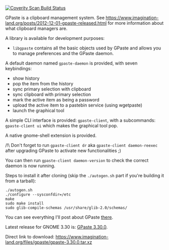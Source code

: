 <a href="https://scan.coverity.com/projects/gpaste">
  <img alt="Coverity Scan Build Status"
       src="https://scan.coverity.com/projects/6230/badge.svg"/>
</a>

GPaste is a clipboard management system.
See <https://www.imagination-land.org/posts/2012-12-01-gpaste-released.html> for more information about what clipboard
managers are.

A library is available for development purposes:

* `libgpaste` contains all the basic objects used by GPaste and allows you to manage preferences and the GPaste daemon.

A default daemon named `gpaste-daemon` is provided, with seven keybindings:

* show history
* pop the item from the history
* sync primary selection with clipboard
* sync clipboard with primary selection
* mark the active item as being a password
* upload the active item to a pastebin service (using wgetpaste)
* launch the graphical tool

A simple CLI interface is provided: `gpaste-client`, with a subcommands: `gpaste-client ui` which makes the graphical tool pop.

A native gnome-shell extension is provided.

/!\ Don't forget to run `gpaste-client dr` aka `gpaste-client daemon-reexec` after upgrading GPaste to activate new functionalities ;)

You can then run `gpaste-client daemon-version` to check the correct daemon is now running.

Steps to install it after cloning (skip the `./autogen.sh` part if you're building it from a tarball):

    ./autogen.sh
    ./configure --sysconfdir=/etc
    make
    sudo make install
    sudo glib-compile-schemas /usr/share/glib-2.0/schemas/

You can see everything I'll post about GPaste [there](https://www.imagination-land.org/tags/GPaste.html).

Latest release for GNOME 3.30 is: [GPaste 3.30.0](https://www.imagination-land.org/posts/2018-09-08-gpaste-3.30.0-released.html).

Direct link to download: <https://www.imagination-land.org/files/gpaste/gpaste-3.30.0.tar.xz>
